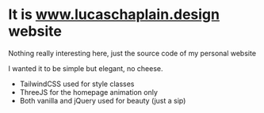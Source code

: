 # It is www.lucaschaplain.design website 

Nothing really interesting here, just the source code of my personal website

I wanted it to be simple but elegant, no cheese.
- TailwindCSS used for style classes
- ThreeJS for the homepage animation only
- Both vanilla and jQuery used for beauty (just a sip)
